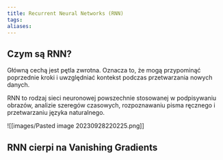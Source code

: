 ```yaml
---
title: Recurrent Neural Networks (RNN)
tags: 
aliases:
---
```

## Czym są RNN?

Główną cechą jest pętla zwrotna. Oznacza to, że mogą przypominąć poprzednie kroki i uwzględniać kontekst podczas przetwarzania nowych danych. 

RNN to rodzaj sieci neuronowej powszechnie stosowanej w podpisywaniu obrazów, analizie szeregów czasowych, rozpoznawaniu pisma ręcznego i przetwarzaniu języka naturalnego.

![[images/Pasted image 20230928220225.png]]

## RNN cierpi na Vanishing Gradients

